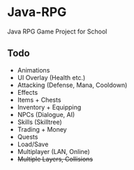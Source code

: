 # Java-RPG

Java RPG Game Project for School

## Todo
- Animations
- UI Overlay (Health etc.)
- Attacking (Defense, Mana, Cooldown)
- Effects
- Items + Chests
- Inventory + Equipping
- NPCs (Dialogue, AI)
- Skills (Skilltree)
- Trading + Money
- Quests
- Load/Save
- Multiplayer (LAN, Online)
- ~~Multiple Layers, Collisions~~ 